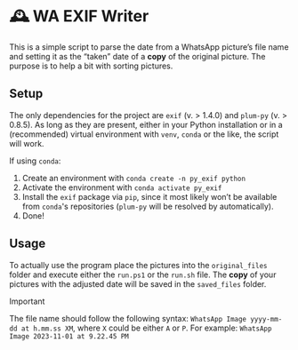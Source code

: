 # 🕰️ WA EXIF Writer

This is a simple script to parse the date from a WhatsApp picture’s file name and setting it as the “taken” date of a **copy** of the original picture. The purpose is to help a bit with sorting pictures.

## Setup

The only dependencies for the project are `exif` (v. > 1.4.0) and `plum-py` (v. > 0.8.5). As long as they are present, either in your Python installation or in a (recommended) virtual environment with `venv`, `conda` or the like, the script will work.

If using `conda`:

1. Create an environment with `conda create -n py_exif python` 
2. Activate the environment with `conda activate py_exif`
3. Install the `exif` package via `pip`, since it most likely won’t be available from `conda`'s repositories (`plum-py` will be resolved by automatically).
4. Done!

## Usage

To actually use the program place the pictures into the `original_files` folder and execute either the `run.ps1` or the `run.sh` file. The **copy** of your pictures with the adjusted date will be saved in the `saved_files` folder.

> [!important]
> The file name should follow the following syntax: `WhatsApp Image yyyy-mm-dd at h.mm.ss XM`, where `X` could be either `A` or `P`. For example: `WhatsApp Image 2023-11-01 at 9.22.45 PM`